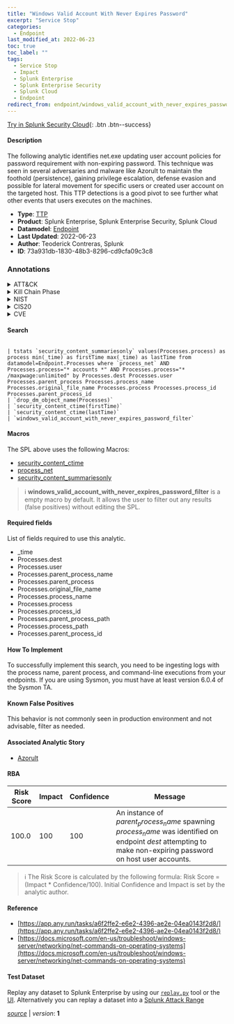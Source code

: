```yaml
---
title: "Windows Valid Account With Never Expires Password"
excerpt: "Service Stop"
categories:
  - Endpoint
last_modified_at: 2022-06-23
toc: true
toc_label: ""
tags:
  - Service Stop
  - Impact
  - Splunk Enterprise
  - Splunk Enterprise Security
  - Splunk Cloud
  - Endpoint
redirect_from: endpoint/windows_valid_account_with_never_expires_password/
---
```




[Try in Splunk Security Cloud](https://www.splunk.com/en_us/cyber-security.html){: .btn .btn--success}

#### Description

The following analytic identifies net.exe updating user account policies for password requirement with non-expiring password. This technique was seen in several adversaries and malware like Azorult to maintain the foothold (persistence), gaining privilege escalation, defense evasion and possible for lateral movement for specific users or created user account on the targeted host. This TTP detections is a good pivot to see further what other events that users executes on the machines.

- **Type**: [TTP](https://github.com/splunk/security_content/wiki/Detection-Analytic-Types)
- **Product**: Splunk Enterprise, Splunk Enterprise Security, Splunk Cloud
- **Datamodel**: [Endpoint](https://docs.splunk.com/Documentation/CIM/latest/User/Endpoint)
- **Last Updated**: 2022-06-23
- **Author**: Teoderick Contreras, Splunk
- **ID**: 73a931db-1830-48b3-8296-cd9cfa09c3c8

### Annotations
<details>
  <summary>ATT&CK</summary>

<div markdown="1">

#### [ATT&CK](https://attack.mitre.org/)

| ID          | Technique   | Tactic         |
| ----------- | ----------- |--------------- |
| [T1489](https://attack.mitre.org/techniques/T1489/) | Service Stop | Impact |

</div>
</details>


<details>
  <summary>Kill Chain Phase</summary>

<div markdown="1">

* Actions On Objectives


</div>
</details>


<details>
  <summary>NIST</summary>

<div markdown="1">

* DE.CM



</div>
</details>

<details>
  <summary>CIS20</summary>

<div markdown="1">

* CIS 10



</div>
</details>

<details>
  <summary>CVE</summary>

<div markdown="1">


</div>
</details>


#### Search

```

| tstats `security_content_summariesonly` values(Processes.process) as process min(_time) as firstTime max(_time) as lastTime from datamodel=Endpoint.Processes where `process_net` AND Processes.process="* accounts *" AND Processes.process="* /maxpwage:unlimited" by Processes.dest Processes.user Processes.parent_process Processes.process_name Processes.original_file_name Processes.process Processes.process_id Processes.parent_process_id 
| `drop_dm_object_name(Processes)` 
| `security_content_ctime(firstTime)` 
| `security_content_ctime(lastTime)` 
| `windows_valid_account_with_never_expires_password_filter`
```

#### Macros
The SPL above uses the following Macros:
* [security_content_ctime](https://github.com/splunk/security_content/blob/develop/macros/security_content_ctime.yml)
* [process_net](https://github.com/splunk/security_content/blob/develop/macros/process_net.yml)
* [security_content_summariesonly](https://github.com/splunk/security_content/blob/develop/macros/security_content_summariesonly.yml)

> :information_source:
> **windows_valid_account_with_never_expires_password_filter** is a empty macro by default. It allows the user to filter out any results (false positives) without editing the SPL.



#### Required fields
List of fields required to use this analytic.
* _time
* Processes.dest
* Processes.user
* Processes.parent_process_name
* Processes.parent_process
* Processes.original_file_name
* Processes.process_name
* Processes.process
* Processes.process_id
* Processes.parent_process_path
* Processes.process_path
* Processes.parent_process_id



#### How To Implement
To successfully implement this search, you need to be ingesting logs with the process name, parent process, and command-line executions from your endpoints. If you are using Sysmon, you must have at least version 6.0.4 of the Sysmon TA.
#### Known False Positives
This behavior is not commonly seen in production environment and not advisable, filter as needed.

#### Associated Analytic Story
* [Azorult](/stories/azorult)




#### RBA

| Risk Score  | Impact      | Confidence   | Message      |
| ----------- | ----------- |--------------|--------------|
| 100.0 | 100 | 100 | An instance of $parent_process_name$ spawning $process_name$ was identified on endpoint $dest$ attempting to make non-expiring password on host user accounts. |


> :information_source:
> The Risk Score is calculated by the following formula: Risk Score = (Impact * Confidence/100). Initial Confidence and Impact is set by the analytic author.


#### Reference

* [https://app.any.run/tasks/a6f2ffe2-e6e2-4396-ae2e-04ea0143f2d8/](https://app.any.run/tasks/a6f2ffe2-e6e2-4396-ae2e-04ea0143f2d8/)
* [https://docs.microsoft.com/en-us/troubleshoot/windows-server/networking/net-commands-on-operating-systems](https://docs.microsoft.com/en-us/troubleshoot/windows-server/networking/net-commands-on-operating-systems)



#### Test Dataset
Replay any dataset to Splunk Enterprise by using our [`replay.py`](https://github.com/splunk/attack_data#using-replaypy) tool or the [UI](https://github.com/splunk/attack_data#using-ui).
Alternatively you can replay a dataset into a [Splunk Attack Range](https://github.com/splunk/attack_range#replay-dumps-into-attack-range-splunk-server)




[*source*](https://github.com/splunk/security_content/tree/develop/detections/endpoint/windows_valid_account_with_never_expires_password.yml) \| *version*: **1**